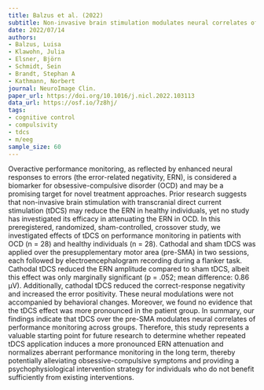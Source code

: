 ```yaml
---
title: Balzus et al. (2022)
subtitle: Non-invasive brain stimulation modulates neural correlates of performance monitoring in patients with obsessive-compulsive disorder
date: 2022/07/14
authors:
- Balzus, Luisa
- Klawohn, Julia
- Elsner, Björn
- Schmidt, Sein
- Brandt, Stephan A
- Kathmann, Norbert
journal: NeuroImage Clin.
paper_url: https://doi.org/10.1016/j.nicl.2022.103113
data_url: https://osf.io/7z8hj/
tags:
- cognitive control
- compulsivity
- tdcs
- m/eeg
sample_size: 60
---
```


Overactive performance monitoring, as reflected by enhanced neural responses to errors (the error-related negativity, ERN), is considered a biomarker for obsessive-compulsive disorder (OCD) and may be a promising target for novel treatment approaches. Prior research suggests that non-invasive brain stimulation with transcranial direct current stimulation (tDCS) may reduce the ERN in healthy individuals, yet no study has investigated its efficacy in attenuating the ERN in OCD. In this preregistered, randomized, sham-controlled, crossover study, we investigated effects of tDCS on performance monitoring in patients with OCD (n = 28) and healthy individuals (n = 28). Cathodal and sham tDCS was applied over the presupplementary motor area (pre-SMA) in two sessions, each followed by electroencephalogram recording during a flanker task. Cathodal tDCS reduced the ERN amplitude compared to sham tDCS, albeit this effect was only marginally significant (p = .052; mean difference: 0.86 μV). Additionally, cathodal tDCS reduced the correct-response negativity and increased the error positivity. These neural modulations were not accompanied by behavioral changes. Moreover, we found no evidence that the tDCS effect was more pronounced in the patient group. In summary, our findings indicate that tDCS over the pre-SMA modulates neural correlates of performance monitoring across groups. Therefore, this study represents a valuable starting point for future research to determine whether repeated tDCS application induces a more pronounced ERN attenuation and normalizes aberrant performance monitoring in the long term, thereby potentially alleviating obsessive-compulsive symptoms and providing a psychophysiological intervention strategy for individuals who do not benefit sufficiently from existing interventions.

